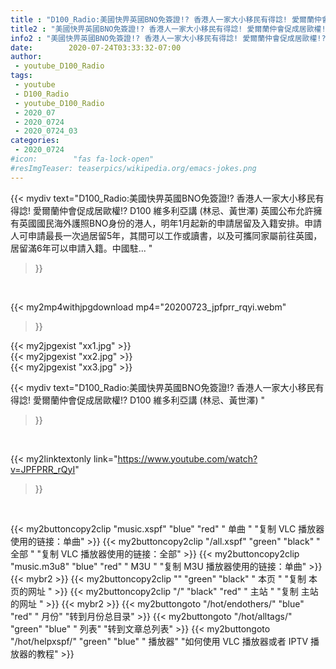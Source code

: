 ```yaml
---
title : "D100_Radio:美國快畀英國BNO免簽證!? 香港人一家大小移民有得諗! 愛爾蘭仲會促成居歐權!?  D100 維多利亞講 (林忌、黃世澤) "
title2 : "美國快畀英國BNO免簽證!? 香港人一家大小移民有得諗! 愛爾蘭仲會促成居歐權!?  D100 維多利亞講 (林忌、黃世澤) "
info2 : "美國快畀英國BNO免簽證!? 香港人一家大小移民有得諗! 愛爾蘭仲會促成居歐權!? D100 維多利亞講 (林忌、黃世澤) 英國公布允許擁有英國國民海外護照BNO身份的港人，明年1月起新的申請居留及入籍安排。申請人可申請最長一次過居留5年，其間可以工作或讀書，以及可攜同家屬前往英國，居留滿6年可以申請入籍。中國駐... "
date:        2020-07-24T03:33:32-07:00
author:
 - youtube_D100_Radio
tags:
 - youtube
 - D100_Radio
 - youtube_D100_Radio
 - 2020_07
 - 2020_0724
 - 2020_0724_03
categories:
 - 2020_0724
#icon:        "fas fa-lock-open"
#resImgTeaser: teaserpics/wikipedia.org/emacs-jokes.png
---
```


{{< mydiv text="D100_Radio:美國快畀英國BNO免簽證!? 香港人一家大小移民有得諗! 愛爾蘭仲會促成居歐權!? D100 維多利亞講 (林忌、黃世澤) 英國公布允許擁有英國國民海外護照BNO身份的港人，明年1月起新的申請居留及入籍安排。申請人可申請最長一次過居留5年，其間可以工作或讀書，以及可攜同家屬前往英國，居留滿6年可以申請入籍。中國駐... "
>}}
<br>


{{< my2mp4withjpgdownload mp4="20200723_jpfprr_rqyi.webm"
>}}

{{< my2jpgexist "xx1.jpg" >}}<br>
{{< my2jpgexist "xx2.jpg" >}}<br>
{{< my2jpgexist "xx3.jpg" >}}<br>



{{< mydiv text="D100_Radio:美國快畀英國BNO免簽證!? 香港人一家大小移民有得諗! 愛爾蘭仲會促成居歐權!?  D100 維多利亞講 (林忌、黃世澤) "
>}}
<br>

{{< my2linktextonly link="https://www.youtube.com/watch?v=JPFPRR_rQyI"
>}}


<br>

{{< my2buttoncopy2clip "music.xspf"        "blue"   "red"    " 单曲 "  "复制 VLC 播放器使用的链接：单曲" >}} {{< my2buttoncopy2clip "/all.xspf"         "green"  "black"  " 全部 "  "复制 VLC 播放器使用的链接：全部" >}} {{< my2buttoncopy2clip "music.m3u8"        "blue"   "red"    " M3U  "    "复制 M3U 播放器使用的链接：单曲" >}} {{< mybr2 >}} {{< my2buttoncopy2clip ""                  "green"  "black"  " 本页 "    "复制 本页的网址 " >}} {{< my2buttoncopy2clip "/"                 "black"  "red"    " 主站 "    "复制 主站的网址 " >}} {{< mybr2 >}} {{< my2buttongoto      "/hot/endothers/"   "blue"   "red"    " 月份"   "转到月份总目录" >}} {{< my2buttongoto      "/hot/alltags/"     "green"  "blue"   " 列表"   "转到文章总列表" >}} {{< my2buttongoto      "/hot/helpxspf/"    "green"  "blue"   " 播放器" "如何使用 VLC 播放器或者 IPTV 播放器的教程" >}} 
